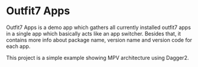 # Outfit7 Apps

Outfit7 Apps is a demo app which gathers all currently installed outfit7 apps in a single app which basically acts like an app switcher. Besides that, it contains more info about package name, version name and version code for each app.

This project is a simple example showing MPV architecture using Dagger2.